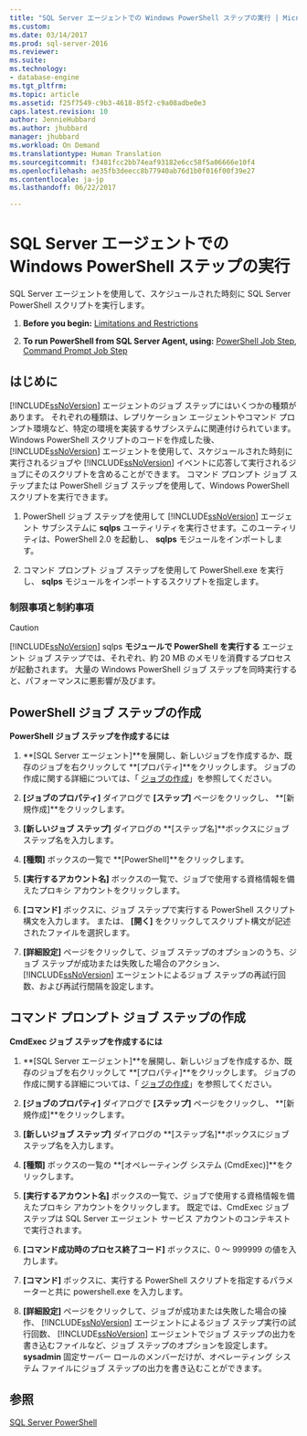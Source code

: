 ```yaml
---
title: "SQL Server エージェントでの Windows PowerShell ステップの実行 | Microsoft Docs"
ms.custom: 
ms.date: 03/14/2017
ms.prod: sql-server-2016
ms.reviewer: 
ms.suite: 
ms.technology:
- database-engine
ms.tgt_pltfrm: 
ms.topic: article
ms.assetid: f25f7549-c9b3-4618-85f2-c9a08adbe0e3
caps.latest.revision: 10
author: JennieHubbard
ms.author: jhubbard
manager: jhubbard
ms.workload: On Demand
ms.translationtype: Human Translation
ms.sourcegitcommit: f3481fcc2bb74eaf93182e6cc58f5a06666e10f4
ms.openlocfilehash: ae35fb3deecc8b77940ab76d1b0f016f00f39e27
ms.contentlocale: ja-jp
ms.lasthandoff: 06/22/2017

---
```

# <a name="run-windows-powershell-steps-in-sql-server-agent"></a>SQL Server エージェントでの Windows PowerShell ステップの実行
  SQL Server エージェントを使用して、スケジュールされた時刻に SQL Server PowerShell スクリプトを実行します。  
  
1.  **Before you begin:**  [Limitations and Restrictions](#LimitationsRestrictions)  
  
2.  **To run PowerShell from SQL Server Agent, using:**  [PowerShell Job Step](#PShellJob), [Command Prompt Job Step](#CmdExecJob)  
  
## <a name="before-you-begin"></a>はじめに  
 [!INCLUDE[ssNoVersion](../../includes/ssnoversion-md.md)] エージェントのジョブ ステップにはいくつかの種類があります。 それぞれの種類は、レプリケーション エージェントやコマンド プロンプト環境など、特定の環境を実装するサブシステムに関連付けられています。 Windows PowerShell スクリプトのコードを作成した後、 [!INCLUDE[ssNoVersion](../../includes/ssnoversion-md.md)] エージェントを使用して、スケジュールされた時刻に実行されるジョブや [!INCLUDE[ssNoVersion](../../includes/ssnoversion-md.md)] イベントに応答して実行されるジョブにそのスクリプトを含めることができます。 コマンド プロンプト ジョブ ステップまたは PowerShell ジョブ ステップを使用して、Windows PowerShell スクリプトを実行できます。  
  
1.  PowerShell ジョブ ステップを使用して [!INCLUDE[ssNoVersion](../../includes/ssnoversion-md.md)] エージェント サブシステムに **sqlps** ユーティリティを実行させます。このユーティリティは、PowerShell 2.0 を起動し、 **sqlps** モジュールをインポートします。  
  
2.  コマンド プロンプト ジョブ ステップを使用して PowerShell.exe を実行し、 **sqlps** モジュールをインポートするスクリプトを指定します。  
  
###  <a name="LimitationsRestrictions"></a> 制限事項と制約事項  
  
> [!CAUTION]  
>  [!INCLUDE[ssNoVersion](../../includes/ssnoversion-md.md)] sqlps **モジュールで PowerShell を実行する** エージェント ジョブ ステップでは、それぞれ、約 20 MB のメモリを消費するプロセスが起動されます。 大量の Windows PowerShell ジョブ ステップを同時実行すると、パフォーマンスに悪影響が及びます。  
  
##  <a name="PShellJob"></a> PowerShell ジョブ ステップの作成  
 **PowerShell ジョブ ステップを作成するには**  
  
1.  **[SQL Server エージェント]**を展開し、新しいジョブを作成するか、既存のジョブを右クリックして **[プロパティ]**をクリックします。 ジョブの作成に関する詳細については、「 [ジョブの作成](http://msdn.microsoft.com/library/465fb7fc-7622-4252-a178-ea51691c935b)」を参照してください。  
  
2.  **[ジョブのプロパティ]** ダイアログで **[ステップ]** ページをクリックし、 **[新規作成]**をクリックします。  
  
3.  **[新しいジョブ ステップ]** ダイアログの **[ステップ名]**ボックスにジョブ ステップ名を入力します。  
  
4.  **[種類]** ボックスの一覧で **[PowerShell]**をクリックします。  
  
5.  **[実行するアカウント名]** ボックスの一覧で、ジョブで使用する資格情報を備えたプロキシ アカウントをクリックします。  
  
6.  **[コマンド]** ボックスに、ジョブ ステップで実行する PowerShell スクリプト構文を入力します。 または、 **[開く]** をクリックしてスクリプト構文が記述されたファイルを選択します。  
  
7.  **[詳細設定]** ページをクリックして、ジョブ ステップのオプションのうち、ジョブ ステップが成功または失敗した場合のアクション、 [!INCLUDE[ssNoVersion](../../includes/ssnoversion-md.md)] エージェントによるジョブ ステップの再試行回数、および再試行間隔を設定します。  
  
##  <a name="CmdExecJob"></a> コマンド プロンプト ジョブ ステップの作成  
 **CmdExec ジョブ ステップを作成するには**  
  
1.  **[SQL Server エージェント]**を展開し、新しいジョブを作成するか、既存のジョブを右クリックして **[プロパティ]**をクリックします。 ジョブの作成に関する詳細については、「 [ジョブの作成](http://msdn.microsoft.com/library/465fb7fc-7622-4252-a178-ea51691c935b)」を参照してください。  
  
2.  **[ジョブのプロパティ]** ダイアログで **[ステップ]** ページをクリックし、 **[新規作成]**をクリックします。  
  
3.  **[新しいジョブ ステップ]** ダイアログの **[ステップ名]**ボックスにジョブ ステップ名を入力します。  
  
4.  **[種類]** ボックスの一覧の **[オペレーティング システム (CmdExec)]**をクリックします。  
  
5.  **[実行するアカウント名]** ボックスの一覧で、ジョブで使用する資格情報を備えたプロキシ アカウントをクリックします。 既定では、CmdExec ジョブ ステップは SQL Server エージェント サービス アカウントのコンテキストで実行されます。  
  
6.  **[コマンド成功時のプロセス終了コード]** ボックスに、0 ～ 999999 の値を入力します。  
  
7.  **[コマンド]** ボックスに、実行する PowerShell スクリプトを指定するパラメーターと共に powershell.exe を入力します。  
  
8.  **[詳細設定]** ページをクリックして、ジョブが成功または失敗した場合の操作、 [!INCLUDE[ssNoVersion](../../includes/ssnoversion-md.md)] エージェントによるジョブ ステップ実行の試行回数、 [!INCLUDE[ssNoVersion](../../includes/ssnoversion-md.md)] エージェントでジョブ ステップの出力を書き込むファイルなど、ジョブ ステップのオプションを設定します。 **sysadmin** 固定サーバー ロールのメンバーだけが、オペレーティング システム ファイルにジョブ ステップの出力を書き込むことができます。  
  
## <a name="see-also"></a>参照  
 [SQL Server PowerShell](../../relational-databases/scripting/sql-server-powershell.md)  
  
  

